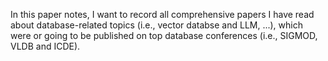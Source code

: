 In this paper notes, I want to record all comprehensive papers I have read about database-related topics (i.e., vector databse and LLM, ...), which were or going to be published on top database conferences (i.e., SIGMOD, VLDB and ICDE).